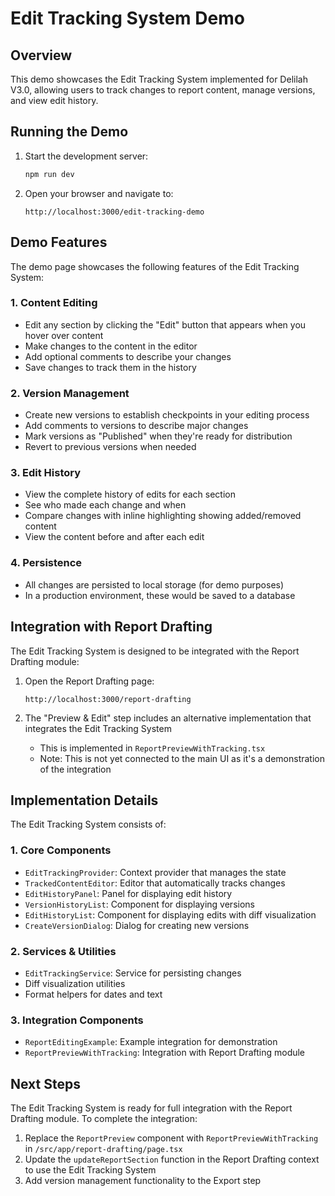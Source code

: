 # Edit Tracking System Demo

## Overview
This demo showcases the Edit Tracking System implemented for Delilah V3.0, allowing users to track changes to report content, manage versions, and view edit history.

## Running the Demo

1. Start the development server:
   ```bash
   npm run dev
   ```

2. Open your browser and navigate to:
   ```
   http://localhost:3000/edit-tracking-demo
   ```

## Demo Features

The demo page showcases the following features of the Edit Tracking System:

### 1. Content Editing
- Edit any section by clicking the "Edit" button that appears when you hover over content
- Make changes to the content in the editor
- Add optional comments to describe your changes
- Save changes to track them in the history

### 2. Version Management
- Create new versions to establish checkpoints in your editing process
- Add comments to versions to describe major changes
- Mark versions as "Published" when they're ready for distribution
- Revert to previous versions when needed

### 3. Edit History
- View the complete history of edits for each section
- See who made each change and when
- Compare changes with inline highlighting showing added/removed content
- View the content before and after each edit

### 4. Persistence
- All changes are persisted to local storage (for demo purposes)
- In a production environment, these would be saved to a database

## Integration with Report Drafting

The Edit Tracking System is designed to be integrated with the Report Drafting module:

1. Open the Report Drafting page:
   ```
   http://localhost:3000/report-drafting
   ```

2. The "Preview & Edit" step includes an alternative implementation that integrates the Edit Tracking System
   - This is implemented in `ReportPreviewWithTracking.tsx`
   - Note: This is not yet connected to the main UI as it's a demonstration of the integration

## Implementation Details

The Edit Tracking System consists of:

### 1. Core Components
- `EditTrackingProvider`: Context provider that manages the state
- `TrackedContentEditor`: Editor that automatically tracks changes
- `EditHistoryPanel`: Panel for displaying edit history
- `VersionHistoryList`: Component for displaying versions
- `EditHistoryList`: Component for displaying edits with diff visualization
- `CreateVersionDialog`: Dialog for creating new versions

### 2. Services & Utilities
- `EditTrackingService`: Service for persisting changes
- Diff visualization utilities
- Format helpers for dates and text

### 3. Integration Components
- `ReportEditingExample`: Example integration for demonstration
- `ReportPreviewWithTracking`: Integration with Report Drafting module

## Next Steps

The Edit Tracking System is ready for full integration with the Report Drafting module. To complete the integration:

1. Replace the `ReportPreview` component with `ReportPreviewWithTracking` in `/src/app/report-drafting/page.tsx`
2. Update the `updateReportSection` function in the Report Drafting context to use the Edit Tracking System
3. Add version management functionality to the Export step

